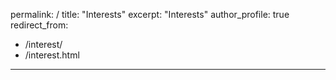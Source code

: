 permalink: /
title: "Interests"
excerpt: "Interests"
author_profile: true
redirect_from: 
  - /interest/
  - /interest.html
---

